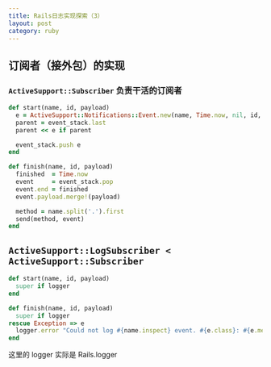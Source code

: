 ```yaml
---
title: Rails日志实现探索（3）
layout: post
category: ruby
---
```



## 订阅者（接外包）的实现

### `ActiveSupport::Subscriber` 负责干活的订阅者

```ruby
def start(name, id, payload)
  e = ActiveSupport::Notifications::Event.new(name, Time.now, nil, id, payload)
  parent = event_stack.last
  parent << e if parent

  event_stack.push e
end

def finish(name, id, payload)
  finished  = Time.now
  event     = event_stack.pop
  event.end = finished
  event.payload.merge!(payload)

  method = name.split('.').first
  send(method, event)
end
```

## `ActiveSupport::LogSubscriber < ActiveSupport::Subscriber`

```ruby
def start(name, id, payload)
  super if logger
end

def finish(name, id, payload)
  super if logger
rescue Exception => e
  logger.error "Could not log #{name.inspect} event. #{e.class}: #{e.message} #{e.backtrace}"
end
```

这里的 logger 实际是 Rails.logger

## 
